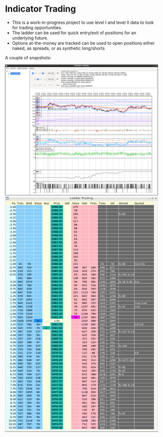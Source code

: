 # Indicator Trading

* This is a work-in-progress project to use level I and level II data to look for trading opportunities.
* The ladder can be used for quick entry/exit of positions for an underlying future.
* Options at-the-money are tracked can be used to open positions either naked, as spreads, or as synthetic long/shorts

A couple of snapshots:

![Level I data with some indicators, P/L for the Level II trades](notes/pictures/IndicatorTrading_chart.png)
![LevelII data ladder for direct long/short entry/exit](notes/pictures/IndicatorTrading_ladder.png)


